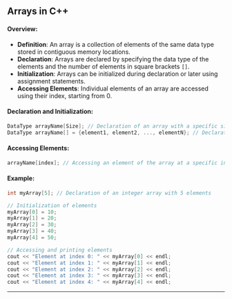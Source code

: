 
## Arrays in C++

#### Overview:
- **Definition**: An array is a collection of elements of the same data type stored in contiguous memory locations.
- **Declaration**: Arrays are declared by specifying the data type of the elements and the number of elements in square brackets `[]`.
- **Initialization**: Arrays can be initialized during declaration or later using assignment statements.
- **Accessing Elements**: Individual elements of an array are accessed using their index, starting from 0.

#### Declaration and Initialization:
```cpp
DataType arrayName[Size]; // Declaration of an array with a specific size
DataType arrayName[] = {element1, element2, ..., elementN}; // Declaration and initialization of an array
```

#### Accessing Elements:
```cpp
arrayName[index]; // Accessing an element of the array at a specific index
```

#### Example:
```cpp
int myArray[5]; // Declaration of an integer array with 5 elements

// Initialization of elements
myArray[0] = 10;
myArray[1] = 20;
myArray[2] = 30;
myArray[3] = 40;
myArray[4] = 50;

// Accessing and printing elements
cout << "Element at index 0: " << myArray[0] << endl;
cout << "Element at index 1: " << myArray[1] << endl;
cout << "Element at index 2: " << myArray[2] << endl;
cout << "Element at index 3: " << myArray[3] << endl;
cout << "Element at index 4: " << myArray[4] << endl;
```

---
